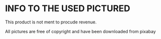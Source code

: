 # INFO TO THE USED PICTURED

This product is not ment to procude revenue.

All pictures are free of copyright and have been downloaded from pixabay